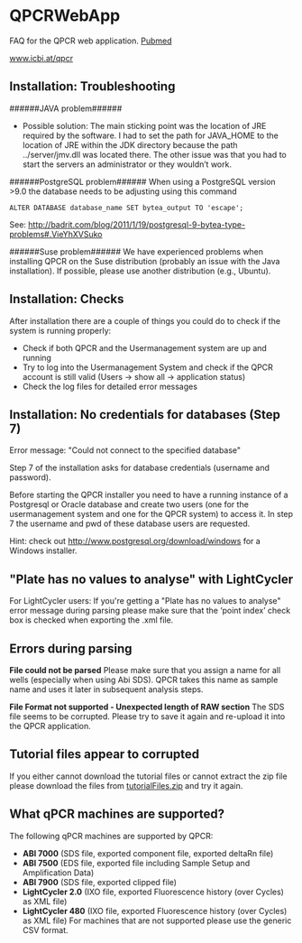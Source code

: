 # QPCRWebApp
FAQ for the QPCR web application. [Pubmed](http://www.pubmed.org/19712446)

www.icbi.at/qpcr


## Installation: Troubleshooting
######JAVA problem######
* Possible solution:
The main sticking point was the location of JRE required by the software. I had to set the path for JAVA_HOME to the location of JRE within the JDK directory because the path ../server/jmv.dll was located there. The other issue was that you had to start the servers an administrator or they wouldn’t work.

######PostgreSQL problem######
When using a PostgreSQL version >9.0 the database needs to be adjusting using this command
```
ALTER DATABASE database_name SET bytea_output TO 'escape';
```
See: http://badrit.com/blog/2011/1/19/postgresql-9-bytea-type-problems#.VieYhXVSuko

######Suse problem######
We have experienced problems when installing QPCR on the Suse distribution (probably an issue with the Java installation). If possible, please use another distribution (e.g., Ubuntu).


## Installation: Checks
After installation there are a couple of things you could do to check if the system is running properly:
* Check if both QPCR and the Usermanagement system are up and running
* Try to log into the Usermanagement System and check if the QPCR account is still valid (Users -> show all -> application status)
* Check the log files for detailed error messages

## Installation: No credentials for databases (Step 7)
Error message: "Could not connect to the specified database"

Step 7 of the installation asks for database credentials (username and password).

Before starting the QPCR installer you need to have a running instance of a Postgresql or Oracle database and create two users (one for the usermanagement system and one for the QPCR system) to access it. In step 7 the username and pwd of these database users are requested.

Hint: check out
http://www.postgresql.org/download/windows
for a Windows installer.

## "Plate has no values to analyse" with LightCycler
For LightCycler users:
If you're getting a "Plate has no values to analyse" error message during parsing please make sure that the 
‘point index’ check box is checked when exporting the .xml file.

## Errors during parsing
**File could not be parsed**
Please make sure that you assign a name for all wells (especially when using Abi SDS). QPCR takes this name as sample name and uses it later in subsequent analysis steps.

**File Format not supported - Unexpected length of RAW section**
The SDS file seems to be corrupted. Please try to save it again and re-upload it into the QPCR application.

## Tutorial files appear to corrupted
If you either cannot download the tutorial files or cannot extract the zip file please download the files from
[tutorialFiles.zip](http://icbi.at/software/qpcr/downloads/tutorialFiles.zip)
and try it again.

## What qPCR machines are supported?
The following qPCR machines are supported by QPCR:
* **ABI 7000** (SDS file, exported component file, exported deltaRn file)
* **ABI 7500** (EDS file, exported file including Sample Setup and Amplification Data)
* **ABI 7900** (SDS file, exported clipped file)
* **LightCycler 2.0** (IXO file, exported Fluorescence history (over Cycles) as XML file)
* **LightCycler 480** (IXO file, exported Fluorescence history (over Cycles) as XML file)
For machines that are not supported please use the generic CSV format.

## 

